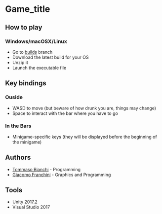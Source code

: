 # Game_title

## How to play

### Windows/macOSX/Linux

* Go to [builds](https://github.com/TommasoBianchi/LudumDare40/tree/builds/v0.1) branch
* Download the latest build for your OS
* Unzip it
* Launch the executable file

## Key bindings

### Ouside

* WASD to move (but beware of how drunk you are, things may change)
* Space to interact with the bar where you have to go

### In the Bars

* Minigame-specific keys (they will be displayed before the beginning of the minigame)

## Authors

* [Tommaso Bianchi](https://github.com/tommasobianchi) - Programming
* [Giacomo Franchini](https://github.com/JackFrank57) - Graphics and Programming

## Tools

* Unity 2017.2
* Visual Studio 2017

